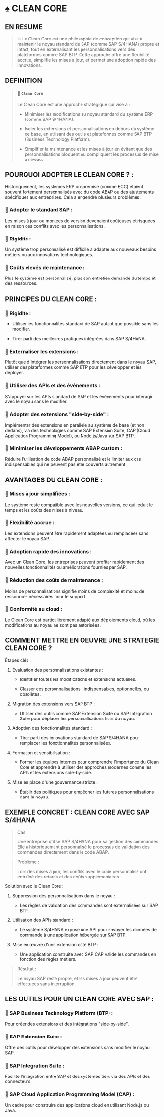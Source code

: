 # ♠ CLEAN CORE

## EN RESUME

> :boom: Le Clean Core est une philosophie de conception qui vise à maintenir le noyau standard de SAP (comme SAP S/4HANA) propre et intact, tout en externalisant les personnalisations vers des plateformes comme SAP BTP. Cette approche offre une flexibilité accrue, simplifie les mises à jour, et permet une adoption rapide des innovations.

## DEFINITION

> #### :bookmark: `Clean Core`
>
> Le Clean Core est une approche stratégique qui vise à :
>
> - Minimiser les modifications au noyau standard du système ERP (comme SAP S/4HANA).
>
> - Isoler les extensions et personnalisations en dehors du système de base, en utilisant des outils et plateformes comme SAP BTP (Business Technology Platform).
>
> - Simplifier la maintenance et les mises à jour en évitant que des personnalisations bloquent ou compliquent les processus de mise à niveau.

## POURQUOI ADOPTER LE CLEAN CORE ? :

Historiquement, les systèmes ERP on-premise (comme ECC) étaient souvent fortement personnalisés avec du code ABAP ou des ajustements spécifiques aux entreprises. Cela a engendré plusieurs problèmes :

### :small_red_triangle_down: Adopter le standard SAP :

Les mises à jour ou montées de version devenaient coûteuses et risquées en raison des conflits avec les personnalisations.

### :small_red_triangle_down: Rigidité :

Un système trop personnalisé est difficile à adapter aux nouveaux besoins métiers ou aux innovations technologiques.

### :small_red_triangle_down: Coûts élevés de maintenance :

Plus le système est personnalisé, plus son entretien demande du temps et des ressources.

## PRINCIPES DU CLEAN CORE :

### :small_red_triangle_down: Rigidité :

- Utiliser les fonctionnalités standard de SAP autant que possible sans les modifier.

- Tirer parti des meilleures pratiques intégrées dans SAP S/4HANA.

### :small_red_triangle_down: Externaliser les extensions :

Plutôt que d'intégrer les personnalisations directement dans le noyau SAP, utiliser des plateformes comme SAP BTP pour les développer et les déployer.

### :small_red_triangle_down: Utiliser des APIs et des événements :

S'appuyer sur les APIs standard de SAP et les événements pour interagir avec le noyau sans le modifier.

### :small_red_triangle_down: Adopter des extensions "side-by-side" :

Implémenter des extensions en parallèle au système de base (et non dedans), via des technologies comme SAP Extension Suite, CAP (Cloud Application Programming Model), ou Node.js/Java sur SAP BTP.

### :small_red_triangle_down: Minimiser les développements ABAP custom :

Réduire l’utilisation de code ABAP personnalisé et le limiter aux cas indispensables qui ne peuvent pas être couverts autrement.

## AVANTAGES DU CLEAN CORE :

### :small_red_triangle_down: Mises à jour simplifiées :

Le système reste compatible avec les nouvelles versions, ce qui réduit le temps et les coûts des mises à niveau.

### :small_red_triangle_down: Flexibilité accrue :

Les extensions peuvent être rapidement adaptées ou remplacées sans affecter le noyau SAP.

### :small_red_triangle_down: Adoption rapide des innovations :

Avec un Clean Core, les entreprises peuvent profiter rapidement des nouvelles fonctionnalités ou améliorations fournies par SAP.

### :small_red_triangle_down: Réduction des coûts de maintenance :

Moins de personnalisations signifie moins de complexité et moins de ressources nécessaires pour le support.

### :small_red_triangle_down: Conformité au cloud :

Le Clean Core est particulièrement adapté aux déploiements cloud, où les modifications au noyau ne sont pas autorisées.

## COMMENT METTRE EN OEUVRE UNE STRATEGIE CLEAN CORE ?

Étapes clés :

1. Évaluation des personnalisations existantes :

   - Identifier toutes les modifications et extensions actuelles.

   - Classer ces personnalisations : indispensables, optionnelles, ou obsolètes.

2. Migration des extensions vers SAP BTP :

   - Utiliser des outils comme SAP Extension Suite ou SAP Integration Suite pour déplacer les personnalisations hors du noyau.

3. Adoption des fonctionnalités standard :

   - Tirer parti des innovations standard de SAP S/4HANA pour remplacer les fonctionnalités personnalisées.

4. Formation et sensibilisation :

   - Former les équipes internes pour comprendre l'importance du Clean Core et apprendre à utiliser des approches modernes comme les APIs et les extensions side-by-side.

5. Mise en place d'une gouvernance stricte :

   - Établir des politiques pour empêcher les futures personnalisations dans le noyau.

## EXEMPLE CONCRET : CLEAN CORE AVEC SAP S/4HANA

> Cas :
>
> Une entreprise utilise SAP S/4HANA pour sa gestion des commandes. Elle a historiquement personnalisé le processus de validation des commandes directement dans le code ABAP.

> Problème :
>
> Lors des mises à jour, les conflits avec le code personnalisé ont entraîné des retards et des coûts supplémentaires.

Solution avec le Clean Core :

1. Suppression des personnalisations dans le noyau :

   - Les règles de validation des commandes sont externalisées sur SAP BTP.

2. Utilisation des APIs standard :

   - Le système S/4HANA expose une API pour envoyer les données de commande à une application hébergée sur SAP BTP.

3. Mise en œuvre d'une extension côté BTP :

   - Une application construite avec SAP CAP valide les commandes en fonction des règles métiers.

> Résultat :
>
> Le noyau SAP reste propre, et les mises à jour peuvent être effectuées sans interruption.

## LES OUTILS POUR UN CLEAN CORE AVEC SAP :

### :small_red_triangle_down: SAP Business Technology Platform (BTP) :

Pour créer des extensions et des intégrations "side-by-side".

### :small_red_triangle_down: SAP Extension Suite :

Offre des outils pour développer des extensions sans modifier le noyau SAP.

### :small_red_triangle_down: SAP Integration Suite :

Facilite l’intégration entre SAP et des systèmes tiers via des APIs et des connecteurs.

### :small_red_triangle_down: SAP Cloud Application Programming Model (CAP) :

Un cadre pour construire des applications cloud en utilisant Node.js ou Java.
